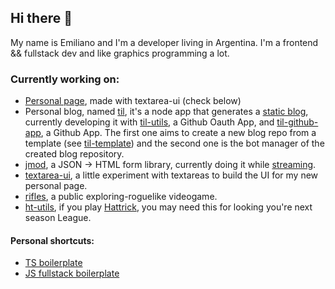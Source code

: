 ## Hi there 👋

My name is Emiliano and I'm a developer living in Argentina.
I'm a frontend && fullstack dev and like graphics programming a lot.

### Currently working on:
- [Personal page](https://carmon.dev/), made with textarea-ui (check below)
- Personal blog, named [til](https://github.com/carmon/til), it's a node app that generates a [static blog](https://til.vercel.app/), currently developing it with [til-utils](https://github.com/carmon/til-utils), a Github Oauth App, and [til-github-app](https://github.com/carmon/til-github-app), a Github App. The first one aims to create a new blog repo from a template (see [til-template](https://github.com/carmon/til-template)) and the second one is the bot manager of the created blog repository.
- [jmod](https://github.com/carmon/jmod), a JSON -> HTML form library, currently doing it while [streaming](https://www.twitch.tv/carmontv).
- [textarea-ui](https://github.com/carmon/textarea-ui), a little experiment with textareas to build the UI for my new personal page.
- [rifles](https://github.com/carmon/rifles), a public exploring-roguelike videogame.
- [ht-utils](https://github.com/carmon/ht-utils), if you play [Hattrick](https://hattrick.org), you may need this for looking you're next season League.

#### Personal shortcuts:
- [TS boilerplate](https://github.com/carmon/boiler-ts)
- [JS fullstack boilerplate](https://github.com/carmon/boiler-fullstack-js)

<!--
**carmon/carmon** is a ✨ _special_ ✨ repository because its `README.md` (this file) appears on your GitHub profile.

Here are some ideas to get you started:

- 🔭 I’m currently working on ...
- 🌱 I’m currently learning ...
- 👯 I’m looking to collaborate on ...
- 🤔 I’m looking for help with ...
- 💬 Ask me about ...
- 📫 How to reach me: ...
- 😄 Pronouns: ...
- ⚡ Fun fact: ...
-->
